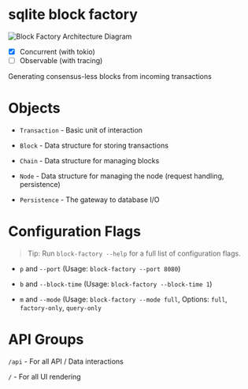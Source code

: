 # sqlite block factory

![Block Factory Architecture Diagram](./github/block-factory-diagram.png)

- [x] Concurrent (with tokio)
- [ ] Observable (with tracing)

Generating consensus-less blocks from incoming transactions

# Objects

- `Transaction` - Basic unit of interaction

- `Block` - Data structure for storing transactions

- `Chain` - Data structure for managing blocks

- `Node` - Data structure for managing the node (request handling, persistence)

- `Persistence` - The gateway to database I/O

# Configuration Flags

> Tip: Run `block-factory --help` for a full list of configuration flags.

- `p` and `--port` (Usage: `block-factory --port 8080`)

- `b` and `--block-time` (Usage: `block-factory --block-time 1`)

- `m` and `--mode` (Usage: `block-factory --mode full`, Options: `full`, `factory-only`, `query-only`

# API Groups

`/api` - For all API / Data interactions

`/` - For all UI rendering
